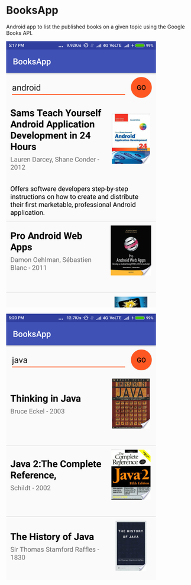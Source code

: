 # BooksApp
Android app to list the published books on a given topic using the Google Books API.


![Alt text](/Screenshot_2017-01-10-17-17-35-568_com.example.android.booksapp.png?raw=true "Screenshot")

![Alt text](/Screenshot_2017-01-10-17-20-01-353_com.example.android.booksapp.png?raw=true "Screenshot")
